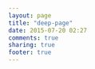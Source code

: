 ```yaml
---
layout: page
title: "deep-page"
date: 2015-07-20 02:27
comments: true
sharing: true
footer: true
---
```

